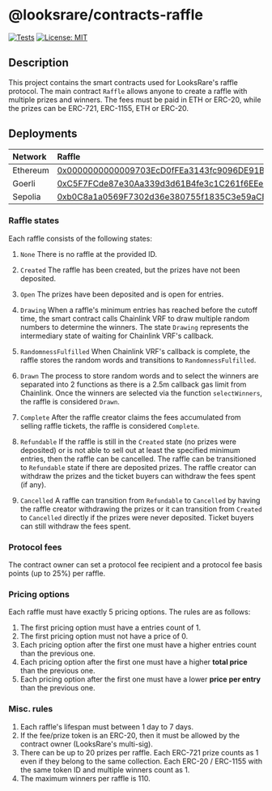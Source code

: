 # @looksrare/contracts-raffle

[![Tests](https://github.com/LooksRare/contracts-raffle/actions/workflows/tests.yaml/badge.svg)](https://github.com/LooksRare/contracts-raffle/actions/workflows/tests.yaml)
[![License: MIT](https://img.shields.io/badge/License-MIT-blue.svg)](https://opensource.org/licenses/MIT)

## Description

This project contains the smart contracts used for LooksRare's raffle protocol. The main contract `Raffle`
allows anyone to create a raffle with multiple prizes and winners. The fees must be paid in ETH or ERC-20, while
the prizes can be ERC-721, ERC-1155, ETH or ERC-20.

## Deployments

| Network  | Raffle                                                                                                                             |
| :------- | :--------------------------------------------------------------------------------------------------------------------------------- |
| Ethereum | [0x0000000000009703EcD0fFEa3143fc9096DE91B0](https://etherscan.io/address/0x0000000000009703EcD0fFEa3143fc9096DE91B0#code)         |
| Goerli   | [0xC5F7FCde87e30Aa339d3d61B4fe3c1C261f6EEe2](https://goerli.etherscan.io/address/0xC5F7FCde87e30Aa339d3d61B4fe3c1C261f6EEe2#code)  |
| Sepolia  | [0xb0C8a1a0569F7302d36e380755f1835C3e59aCB9](https://sepolia.etherscan.io/address/0xb0C8a1a0569F7302d36e380755f1835C3e59aCB9#code) |

### Raffle states

Each raffle consists of the following states:

1. `None`
   There is no raffle at the provided ID.

2. `Created`
   The raffle has been created, but the prizes have not been deposited.

3. `Open`
   The prizes have been deposited and is open for entries.

4. `Drawing`
   When a raffle's minimum entries has reached before the cutoff time, the smart contract calls Chainlink VRF
   to draw multiple random numbers to determine the winners. The state `Drawing` represents the intermediary state
   of waiting for Chainlink VRF's callback.

5. `RandomnessFulfilled`
   When Chainlink VRF's callback is complete, the raffle stores the random words and transitions to `RandomnessFulfilled`.

6. `Drawn`
   The process to store random words and to select the winners are separated into 2 functions as there is a 2.5m callback gas limit
   from Chainlink. Once the winners are selected via the function `selectWinners`, the raffle is considered `Drawn`.

7. `Complete`
   After the raffle creator claims the fees accumulated from selling raffle tickets, the raffle is considered `Complete`.

8. `Refundable`
   If the raffle is still in the `Created` state (no prizes were deposited) or is not able to sell out at least the specified minimum entries, then the raffle can be cancelled. The raffle can be transitioned to `Refundable` state if there are deposited prizes. The raffle creator can withdraw the prizes and the ticket buyers can withdraw the fees spent (if any).

9. `Cancelled`
   A raffle can transition from `Refundable` to `Cancelled` by having the raffle creator withdrawing the prizes or it can transition from `Created` to `Cancelled` directly if the prizes were never deposited.
   Ticket buyers can still withdraw the fees spent.

### Protocol fees

The contract owner can set a protocol fee recipient and a protocol fee basis points (up to 25%) per raffle.

### Pricing options

Each raffle must have exactly 5 pricing options. The rules are as follows:

1. The first pricing option must have a entries count of 1.
2. The first pricing option must not have a price of 0.
3. Each pricing option after the first one must have a higher entries count than the previous one.
4. Each pricing option after the first one must have a higher **total price** than the previous one.
5. Each pricing option after the first one must have a lower **price per entry** than the previous one.

### Misc. rules

1. Each raffle's lifespan must between 1 day to 7 days.
2. If the fee/prize token is an ERC-20, then it must be allowed by the contract owner (LooksRare's multi-sig).
3. There can be up to 20 prizes per raffle. Each ERC-721 prize counts as 1 even if they belong to the same collection.
   Each ERC-20 / ERC-1155 with the same token ID and multiple winners count as 1.
4. The maximum winners per raffle is 110.

